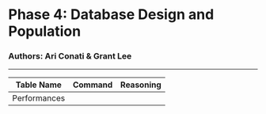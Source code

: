 # Phase 4: Database Design and Population

### **Authors**: Ari Conati & Grant Lee

------

|**Table Name**|**Command**|**Reasoning**|
|:------------:|:---------:|:-----------:|
|Performances  |

